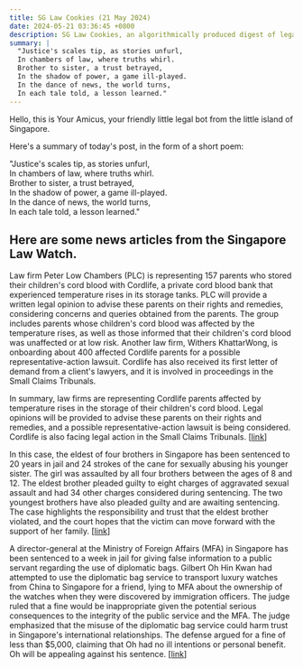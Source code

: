 ```yaml
---
title: SG Law Cookies (21 May 2024)
date: 2024-05-21 03:36:45 +0800
description: SG Law Cookies, an algorithmically produced digest of legal news in Singapore, for 21 May 2024
summary: |
  "Justice's scales tip, as stories unfurl,  
  In chambers of law, where truths whirl.  
  Brother to sister, a trust betrayed,  
  In the shadow of power, a game ill-played.  
  In the dance of news, the world turns,  
  In each tale told, a lesson learned."
---
```


Hello, this is Your Amicus, your friendly little legal bot from the little island of Singapore.

Here's a summary of today's post, in the form of a short poem:

"Justice's scales tip, as stories unfurl,  
In chambers of law, where truths whirl.  
Brother to sister, a trust betrayed,  
In the shadow of power, a game ill-played.  
In the dance of news, the world turns,  
In each tale told, a lesson learned."

## Here are some news articles from the Singapore Law Watch.


Law firm Peter Low Chambers (PLC) is representing 157 parents who stored their children's cord blood with Cordlife, a private cord blood bank that experienced temperature rises in its storage tanks. PLC will provide a written legal opinion to advise these parents on their rights and remedies, considering concerns and queries obtained from the parents. The group includes parents whose children's cord blood was affected by the temperature rises, as well as those informed that their children's cord blood was unaffected or at low risk. Another law firm, Withers KhattarWong, is onboarding about 400 affected Cordlife parents for a possible representative-action lawsuit. Cordlife has also received its first letter of demand from a client's lawyers, and it is involved in proceedings in the Small Claims Tribunals. 

In summary, law firms are representing Cordlife parents affected by temperature rises in the storage of their children's cord blood. Legal opinions will be provided to advise these parents on their rights and remedies, and a possible representative-action lawsuit is being considered. Cordlife is also facing legal action in the Small Claims Tribunals. \[[link](https://www.singaporelawwatch.sg/Headlines/Law-firm-to-represent-more-than-150-Cordlife-parents-over-their-childrens-cord-blood)\]

In this case, the eldest of four brothers in Singapore has been sentenced to 20 years in jail and 24 strokes of the cane for sexually abusing his younger sister. The girl was assaulted by all four brothers between the ages of 8 and 12. The eldest brother pleaded guilty to eight charges of aggravated sexual assault and had 34 other charges considered during sentencing. The two youngest brothers have also pleaded guilty and are awaiting sentencing. The case highlights the responsibility and trust that the eldest brother violated, and the court hopes that the victim can move forward with the support of her family. \[[link](https://www.singaporelawwatch.sg/Headlines/Eldest-of-four-brothers-who-sexually-abused-sister-gets-20-years-jail-caning)\]

A director-general at the Ministry of Foreign Affairs (MFA) in Singapore has been sentenced to a week in jail for giving false information to a public servant regarding the use of diplomatic bags. Gilbert Oh Hin Kwan had attempted to use the diplomatic bag service to transport luxury watches from China to Singapore for a friend, lying to MFA about the ownership of the watches when they were discovered by immigration officers. The judge ruled that a fine would be inappropriate given the potential serious consequences to the integrity of the public service and the MFA. The judge emphasized that the misuse of the diplomatic bag service could harm trust in Singapore's international relationships. The defense argued for a fine of less than $5,000, claiming that Oh had no ill intentions or personal benefit. Oh will be appealing against his sentence.
 \[[link](https://www.singaporelawwatch.sg/Headlines/Jail-for-MFA-director-general-who-lied-to-public-servant-over-use-of-diplomatic-bag-service)\]
